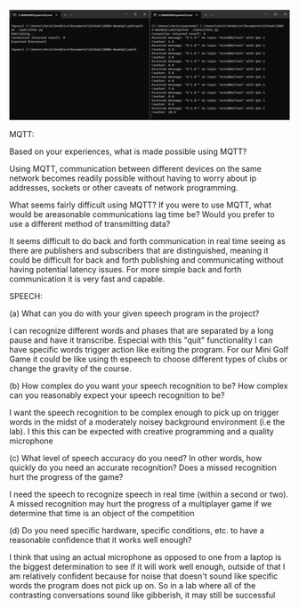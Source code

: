 ![Alt text](image.png)

MQTT:

Based on your experiences, what is made possible using MQTT? 

Using MQTT, communication between different devices on the same network becomes readily possible without having to worry about ip addresses, sockets or other caveats of network programming.

What seems fairly difficult using MQTT? If you were to use MQTT, what would be areasonable communications lag time be? Would you prefer to use a different method of transmitting data?

It seems difficult to do back and forth communication in real time seeing as there are publishers and subscribers that are distinguished, meaning it could be difficult for back and forth publishing and communicating without having potential latency issues. For more simple back and forth communication it is very fast and capable. 


SPEECH: 

(a) What can you do with your given speech program in the project?

I can recognize different words and phases that are separated by a long pause and have it transcribe. Especial with this "quit" functionality I can have specific words trigger action like exiting the program. For our Mini Golf Game it could be like using th espeech to choose different types of clubs or change the gravity of the course.

(b) How complex do you want your speech recognition to be? How complex can you reasonably expect your speech recognition to be?

I want the speech recognition to be complex enough to pick up on trigger words in the midst of a moderately noisey background environment (i.e the lab). I this this can be expected with creative programming and a quality microphone 

(c) What level of speech accuracy do you need? In other words, how quickly do you need an accurate recognition? Does a missed recognition hurt the progress of the game?

I need the speech to recognize speech in real time (within a second or two). A missed recognition may hurt the progress of a multiplayer game if we determine that time is an object of the competition

(d) Do you need specific hardware, specific conditions, etc. to have a reasonable confidence that it works well enough?

I think that using an actual microphone as opposed to one from a laptop is the biggest determination to see if it will work well enough, outside of that I am relatively confident because for noise that doesn't sound like specific words the program does not pick up on. So in a lab where all of the contrasting conversations sound like gibberish, it may still be successful
